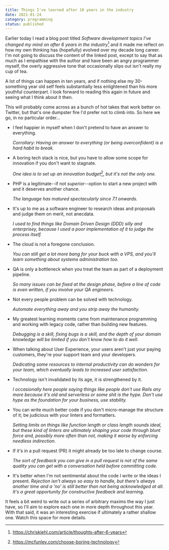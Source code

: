 ```yaml
---
title: Things I've learned after 10 years in the industry
date: 2021-01-24
category: programming
status: published
---
```


Earlier today I read a blog post titled _Software development topics I've changed my mind on after 6 years in the industry_[^0] and it made me reflect on how my own thinking has (hopefully) evolved over my decade long career. I'm not going to discuss the content of the linked post, except to say that as much as I empathise with the author and have been an angry programmer myself, the overly aggressive tone that occasionally slips out isn't really my cup of tea.

A lot of things can happen in ten years, and if nothing else my 30-something year old self feels substantially less enlightened than his more youthful counterpart. I look forward to reading this again in future and seeing what I think about it then.

This will probably come across as a bunch of hot takes that work better on Twitter, but that's one dumpster fire I'd prefer not to climb into. So here we go, in no particular order...

- I feel happier in myself when I don't pretend to have an answer to everything.

  _Corrollary: Having an answer to everything (or being overconfident) is a hard habit to break._

- A boring tech stack is nice, but you have to allow some scope for innovation if you don't want to stagnate.

  _One idea is to set up an innovation budget[^1], but it's not the only one._

- PHP is a legitimate--if not _superior_--option to start a new project with and it deserves another chance.

  _The language has matured spectacularly since 7.1 onwards._

- It's up to me as a software engineer to research ideas and proposals and judge them on merit, not anecdata.

  _I used to find things like Domain Driven Design (DDD) silly and enterprisey, because I used a poor implementation of it to judge the process itself._

- The cloud is not a foregone conclusion.

  _You can still get a lot more bang for your buck with a VPS, and you'll learn something about systems administration too._

- QA is only a bottleneck when you treat the team as part of a deployment pipeline.

  _So many issues can be fixed at the design phase, before a line of code is even written, if you involve your QA engineers._

- Not every people problem can be solved with technology.

  _Automate everything away and you strip away the humanity._

- My greatest learning moments came from maintenance programming and working with legacy code, rather than building new features.

  _Debugging is a skill, fixing bugs is a skill, and the depth of your domain knowledge will be limited if you don't know how to do it well._

- When talking about User Experience, your users aren't just your paying customers, they're your support team and your developers.

  _Dedicating some resources to internal productivity can do wonders for your team, which eventually leads to increased user satisfaction._

- Technology isn't invalidated by its age, it is strengthened by it.

  _I occasionally here people saying things like people don't use Rails any more because it's old and serverless or some shit is the hype. Don't use hype as the foundation for your business, use stability._

- You can write much better code if you don't micro-manage the structure of it; be judicious with your linters and formatters.

  _Setting limits on things like function length or class length sounds ideal, but these kind of linters are ultimately shaping your code through blunt force and, possibly more often than not, making it worse by enforcing needless indirection._

- If it's in a pull request (PR) it might already be too late to change course.

  _The sort of feedback you can give in a pull request is not of the same quality you can get with a conversation held before committing code._

- It's better when I'm not sentimental about the code I write or the ideas I present.
  _Rejection isn't always so easy to handle, but there's always another time and a 'no' is still better than not being acknowledged at all. It's a great opportunity for constructive feedback and learning._

It feels a bit weird to write out a series of arbitrary maxims the way I just have, so I'll aim to explore each one in more depth throughout this year. With that said, it was an interesting exercise if ultimately a rather shallow one. Watch this space for more details.

[^0]: <https://chriskiehl.com/article/thoughts-after-6-years>
[^1]: <https://mcfunley.com/choose-boring-technology>
